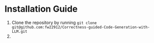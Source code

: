 # Installation Guide
1. Clone the repository by running
   ```git clone git@github.com:fw22912/Correctness-guided-Code-Generation-with-LLM.git```
2. 
